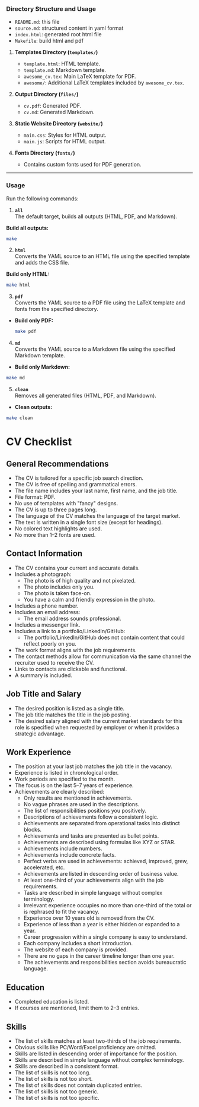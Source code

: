 ### Directory Structure and Usage

- `README.md`: this file
- `source.md`: structured content in yaml format
- `index.html`: generated root html file
- `Makefile`: build html and pdf

1. **Templates Directory (`templates/`)**
   - `template.html`: HTML template.
   - `template.md`: Markdown template.
   - `awesome_cv.tex`: Main LaTeX template for PDF.
   - `awesome/`: Additional LaTeX templates included by `awesome_cv.tex`.

2. **Output Directory (`files/`)**
   - `cv.pdf`: Generated PDF.
   - `cv.md`: Generated Markdown.

3. **Static Website Directory (`website/`)**
   - `main.css`: Styles for HTML output.
   - `main.js`: Scripts for HTML output.

4. **Fonts Directory (`fonts/`)**
   - Contains custom fonts used for PDF generation.

---

### Usage

Run the following commands:

1. **`all`**  
   The default target, builds all outputs (HTML, PDF, and Markdown).

**Build all outputs:**  
  ```bash
  make
  ```

2. **`html`**  
   Converts the YAML source to an HTML file using the specified template and adds the CSS file.

**Build only HTML:**  
  ```bash
  make html
  ```

3. **`pdf`**  
   Converts the YAML source to a PDF file using the LaTeX template and fonts from the specified directory.

- **Build only PDF:**  
  ```bash
  make pdf
  ```

4. **`md`**  
   Converts the YAML source to a Markdown file using the specified Markdown template.

  - **Build only Markdown:**  
  ```bash
  make md
  ```

5. **`clean`**  
   Removes all generated files (HTML, PDF, and Markdown).

  - **Clean outputs:**  
  ```bash
  make clean
  ```

# CV Checklist

## General Recommendations
- The CV is tailored for a specific job search direction.
- The CV is free of spelling and grammatical errors.
- The file name includes your last name, first name, and the job title.
- File format: PDF.
- No use of templates with "fancy" designs.
- The CV is up to three pages long.
- The language of the CV matches the language of the target market.
- The text is written in a single font size (except for headings).
- No colored text highlights are used.
- No more than 1–2 fonts are used.

## Contact Information
- The CV contains your current and accurate details.
- Includes a photograph:
  - The photo is of high quality and not pixelated.
  - The photo includes only you.
  - The photo is taken face-on.
  - You have a calm and friendly expression in the photo.
- Includes a phone number.
- Includes an email address:
  - The email address sounds professional.
- Includes a messenger link.
- Includes a link to a portfolio/LinkedIn/GitHub:
  - The portfolio/LinkedIn/GitHub does not contain content that could reflect poorly on you.
- The work format aligns with the job requirements.
- The contact methods allow for communication via the same channel the recruiter used to receive the CV.
- Links to contacts are clickable and functional.
- A summary is included.

## Job Title and Salary
- The desired position is listed as a single title.
- The job title matches the title in the job posting.
- The desired salary aligned with the current market standards for this role is specified when requested by employer or when it provides a strategic advantage.

## Work Experience
- The position at your last job matches the job title in the vacancy.
- Experience is listed in chronological order.
- Work periods are specified to the month.
- The focus is on the last 5–7 years of experience.
- Achievements are clearly described:
  - Only results are mentioned in achievements.
  - No vague phrases are used in the descriptions.
  - The list of responsibilities positions you positively.
  - Descriptions of achievements follow a consistent logic.
  - Achievements are separated from operational tasks into distinct blocks.
  - Achievements and tasks are presented as bullet points.
  - Achievements are described using formulas like XYZ or STAR.
  - Achievements include numbers.
  - Achievements include concrete facts.
  - Perfect verbs are used in achievements: achieved, improved, grew, accelerated, etc.
  - Achievements are listed in descending order of business value.
  - At least one-third of your achievements align with the job requirements.
  - Tasks are described in simple language without complex terminology.
  - Irrelevant experience occupies no more than one-third of the total or is rephrased to fit the vacancy.
  - Experience over 10 years old is removed from the CV.
  - Experience of less than a year is either hidden or expanded to a year.
  - Career progression within a single company is easy to understand.
  - Each company includes a short introduction.
  - The website of each company is provided.
  - There are no gaps in the career timeline longer than one year.
  - The achievements and responsibilities section avoids bureaucratic language.

## Education
- Completed education is listed.
- If courses are mentioned, limit them to 2–3 entries.

## Skills
- The list of skills matches at least two-thirds of the job requirements.
- Obvious skills like PC/Word/Excel proficiency are omitted.
- Skills are listed in descending order of importance for the position.
- Skills are described in simple language without complex terminology.
- Skills are described in a consistent format.
- The list of skills is not too long.
- The list of skills is not too short.
- The list of skills does not contain duplicated entries.
- The list of skills is not too generic.
- The list of skills is not too specific.